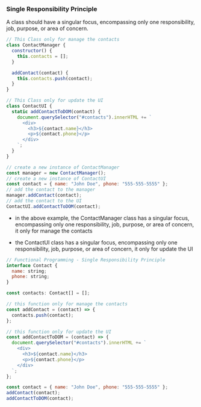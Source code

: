### Single Responsibility Principle

A class should have a singular focus, encompassing only one responsibility, job, purpose, or area of concern.

```javascript
// This Class only for manage the contacts
class ContactManager {
  constructor() {
    this.contacts = [];
  }

  addContact(contact) {
    this.contacts.push(contact);
  }
}

// This Class only for update the UI
class ContactUI {
  static addContactToDOM(contact) {
    document.querySelector("#contacts").innerHTML += `
      <div>
        <h3>${contact.name}</h3>
        <p>${contact.phone}</p>
      </div>
    `;
  }
}

// create a new instance of ContactManager
const manager = new ContactManager();
// create a new instance of ContactUI
const contact = { name: "John Doe", phone: "555-555-5555" };
// add the contact to the manager
manager.addContact(contact);
// add the contact to the UI
ContactUI.addContactToDOM(contact);
```

- in the above example, the ContactManager class has a singular focus, encompassing only one responsibility, job, purpose, or area of concern, it only for manage the contacts

- the ContactUI class has a singular focus, encompassing only one responsibility, job, purpose, or area of concern, it only for update the UI

```javascript
// Functional Programming - Single Responsibility Principle
interface Contact {
  name: string;
  phone: string;
}

const contacts: Contact[] = [];

// this function only for manage the contacts
const addContact = (contact) => {
  contacts.push(contact);
};

// this function only for update the UI
const addContactToDOM = (contact) => {
  document.querySelector("#contacts").innerHTML += `
    <div>
      <h3>${contact.name}</h3>
      <p>${contact.phone}</p>
    </div>
  `;
};

const contact = { name: "John Doe", phone: "555-555-5555" };
addContact(contact);
addContactToDOM(contact);
```
